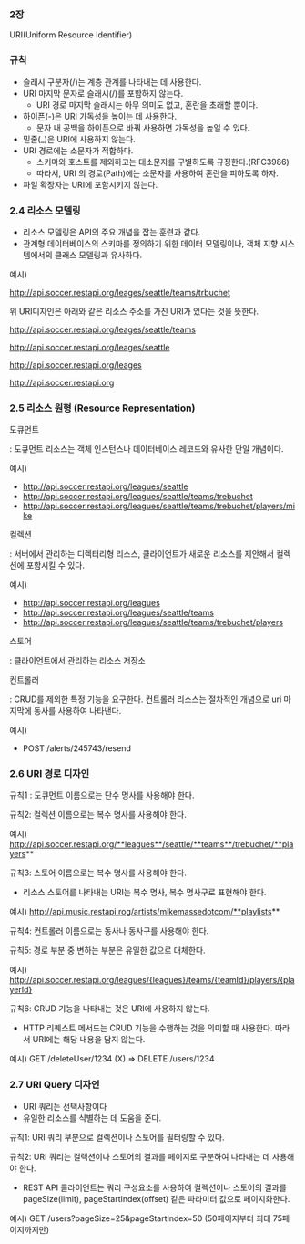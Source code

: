 ### 2장

URI(Uniform Resource Identifier)

### 규칙

- 슬래시 구분자(/)는 계층 관계를 나타내는 데 사용한다.
- URI 마지막 문자로 슬래시(/)를 포함하지 않는다.
    - URI 경로 마지막 슬래시는 아무 의미도 없고, 혼란을 초래할 뿐이다.
- 하이픈(-)은 URI 가독성을 높이는 데 사용한다.
    - 문자 내 공백을 하이픈으로 바꿔 사용하면 가독성을 높일 수 있다.
- 밑줄(_)은 URI에 사용하지 않는다.
- URI 경로에는 소문자가 적합하다.
    - 스키마와 호스트를 제외하고는 대소문자를 구별하도록 규정한다.(RFC3986)
    - 따라서, URI 의 경로(Path)에는 소문자를 사용하여 혼란을 피하도록 하자.
- 파일 확장자는 URI에 포함시키지 않는다.

### 2.4 리소스 모델링

- 리소스 모델링은 API의 주요 개념을 잡는 훈련과 같다.
- 관계형 데이터베이스의 스키마를 정의하기 위한 데이터 모델링이나, 객체 지향 시스템에서의 클래스 모델링과 유사하다.

예시)

http://api.soccer.restapi.org/leages/seattle/teams/trbuchet

위 URI디자인은 아래와 같은 리소스 주소를 가진 URI가 있다는 것을 뜻한다.

http://api.soccer.restapi.org/leages/seattle/teams

http://api.soccer.restapi.org/leages/seattle

http://api.soccer.restapi.org/leages

http://api.soccer.restapi.org

### 2.5 리소스 원형 (Resource Representation)

도큐먼트

: 도큐먼트 리소스는 객체 인스턴스나 데이터베이스 레코드와 유사한 단일 개념이다.

예시)

- http://api.soccer.restapi.org/leagues/seattle
- http://api.soccer.restapi.org/leagues/seattle/teams/trebuchet
- http://api.soccer.restapi.org/leagues/seattle/teams/trebuchet/players/mike

컬렉션

: 서버에서 관리하는 디렉터리형 리소스, 클라이언트가 새로운 리소스를 제안해서 컬렉션에 포함시킬 수 있다.

예시)

- http://api.soccer.restapi.org/leagues
- http://api.soccer.restapi.org/leagues/seattle/teams
- http://api.soccer.restapi.org/leagues/seattle/teams/trebuchet/players

스토어

: 클라이언트에서 관리하는 리소스 저장소

컨트롤러

: CRUD를 제외한 특정 기능을 요구한다. 컨트롤러 리소스는 절차적인 개념으로 uri 마지막에 동사를 사용하여 나타낸다.

예시)

- POST /alerts/245743/resend

### 2.6 URI 경로 디자인

규칙1 : 도큐먼트 이름으로는 단수 명사를 사용해야 한다.

규칙2: 컬렉션 이름으로는 복수 명사를 사용해야 한다.

예시) http://api.soccer.restapi.org/**leagues**/seattle/**teams**/trebuchet/**players**

규칙3: 스토어 이름으로는 복수 명사를 사용해야 한다.

- 리소스 스토어를 나타내는 URI는 복수 명사, 복수 명사구로 표현해야 한다.

예시) http://api.music.restapi.rog/artists/mikemassedotcom/**playlists**

규칙4: 컨트롤러 이름으로는 동사나 동사구를 사용해야 한다.

규칙5: 경로 부분 중 변하는 부분은 유일한 값으로 대체한다.

예시) http://api.soccer.restapi.org/leagues/{leagues}/teams/{teamId}/players/{playerId}

규칙6: CRUD 기능을 나타내는 것은 URI에 사용하지 않는다.

- HTTP 리퀘스트 메서드는 CRUD 기능을 수행하는 것을 의미할 때 사용한다. 따라서 URI에는 해당 내용을 담지 않는다.

예시) GET /deleteUser/1234 (X) ⇒ DELETE /users/1234

### 2.7 URI Query 디자인

- URI 쿼리는 선택사항이다
- 유일한 리소스를 식별하는 데 도움을 준다.

규칙1: URI 쿼리 부분으로 컬렉션이나 스토어를 필터링할 수 있다.

규칙2: URI 쿼리는 컬렉션이나 스토어의 결과를 페이지로 구분하여 나타내는 데 사용해야 한다.

- REST API 클라이언트는 쿼리 구성요소를 사용하여 컬렉션이나 스토어의 결과를 pageSize(limit), pageStartIndex(offset) 같은 파라미터 값으로 페이지화한다.

예시) GET /users?pageSize=25&pageStartIndex=50 (50페이지부터 최대 75페이지까지만)